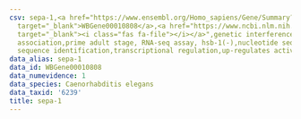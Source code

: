 ```yaml
---
csv: sepa-1,<a href="https://www.ensembl.org/Homo_sapiens/Gene/Summary?db=core;g=WBGene00010808"
  target="_blank">WBGene00010808</a>,<a href="https://www.ncbi.nlm.nih.gov/pubmed/30894454"
  target="_blank"><i class="fas fa-file"></i></a>",genetic interference,functional
  association,prime adult stage, RNA-seq assay, hsb-1(-),nucleotide sequence identification,nucleotide
  sequence identification,transcriptional regulation,up-regulates activity
data_alias: sepa-1
data_id: WBGene00010808
data_numevidence: 1
data_species: Caenorhabditis elegans
data_taxid: '6239'
title: sepa-1
---
```

